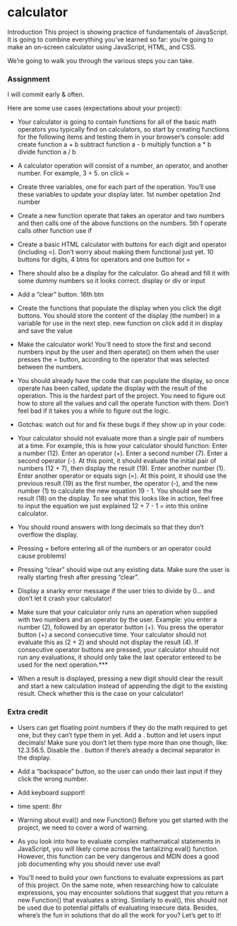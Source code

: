 # calculator

Introduction
This project is showing practice of fundamentals of JavaScript. It is going to combine everything you’ve learned so far: you’re going to make an on-screen calculator using JavaScript, HTML, and CSS.

We’re going to walk you through the various steps you can take.


### Assignment
I will commit early & often.

Here are some use cases (expectations about your project):

- Your calculator is going to contain functions for all of the basic math operators you typically find on calculators, so start by creating functions for the following items and testing them in your browser’s console:
add create function a + b
subtract function a - b
multiply function a * b
divide function a / b


- A calculator operation will consist of a number, an operator, and another number. For example, 3 + 5. on click =

- Create three variables, one for each part of the operation. You’ll use these variables to update your display later.
1st number opetation 2nd number 

- Create a new function operate that takes an operator and two numbers and then calls one of the above functions on the numbers.
5th f operate calls other function use if

- Create a basic HTML calculator with buttons for each digit and operator (including =).
Don’t worry about making them functional just yet. 10 buttons for digits, 4 btns for operators and one button for =

- There should also be a display for the calculator. Go ahead and fill it with some dummy numbers so it looks correct. 
display or div or input

- Add a “clear” button. 16th btn

- Create the functions that populate the display when you click the digit buttons. You should store the content of the display (the number) in a variable for use in the next step. new function on click add it in display and save the value

- Make the calculator work! You’ll need to store the first and second numbers input by the user and then operate() on them when the user presses the = button, according to the operator that was selected between the numbers.

- You should already have the code that can populate the display, so once operate has been called, update the display with the result of the operation. 
This is the hardest part of the project. You need to figure out how to store all the values and call the operate function with them. Don’t feel bad if it takes you a while to figure out the logic.

- Gotchas: watch out for and fix these bugs if they show up in your code:

- Your calculator should not evaluate more than a single pair of numbers at a time. For example, this is how your calculator should function:
Enter a number (12).
Enter an operator (+).
Enter a second number (7).
Enter a second operator (-). At this point, it should evaluate the initial pair of numbers (12 + 7), then display the result (19).
Enter another number (1).
Enter another operator or equals sign (=). At this point, it should use the previous result (19) as the first number, the operator (-), and the new number (1) to calculate the new equation 19 - 1. You should see the result (18) on the display.
To see what this looks like in action, feel free to input the equation we just explained 12 + 7 - 1 = into this online calculator.

- You should round answers with long decimals so that they don’t overflow the display.

- Pressing = before entering all of the numbers or an operator could cause problems!

- Pressing “clear” should wipe out any existing data. Make sure the user is really starting fresh after pressing “clear”.

- Display a snarky error message if the user tries to divide by 0… and don’t let it crash your calculator!

- Make sure that your calculator only runs an operation when supplied with two numbers and an operator by the user. Example: you enter a number (2), followed by an operator button (+). You press the operator button (+) a second consecutive time. Your calculator should not evaluate this as (2 + 2) and should not display the result (4). If consecutive operator buttons are pressed, your calculator should not run any evaluations, it should only take the last operator entered to be used for the next operation.***

- When a result is displayed, pressing a new digit should clear the result and start a new calculation instead of appending the digit to the existing result. Check whether this is the case on your calculator!


### Extra credit

- Users can get floating point numbers if they do the math required to get one, but they can’t type them in yet. Add a . button and let users input decimals! Make sure you don’t let them type more than one though, like: 12.3.56.5. Disable the . button if there’s already a decimal separator in the display.

- Add a “backspace” button, so the user can undo their last input if they click the wrong number.

- Add keyboard support!

- time spent: 8hr

- Warning about eval() and new Function()
Before you get started with the project, we need to cover a word of warning.
- As you look into how to evaluate complex mathematical statements in JavaScript, you will likely come across the tantalizing eval() function. However, this function can be very dangerous and MDN does a good job documenting why you should never use eval! 
- You’ll need to build your own functions to evaluate expressions as part of this project. On the same note, when researching how to calculate expressions, you may encounter solutions that suggest that you return a new Function() that evaluates a string. Similarly to eval(), this should not be used due to potential pitfalls of evaluating insecure data. Besides, where’s the fun in solutions that do all the work for you? Let’s get to it!